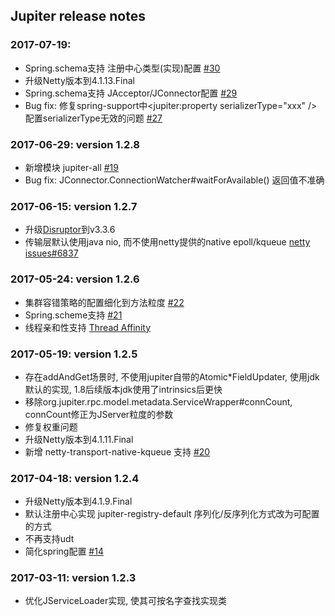 Jupiter release notes
------------------------

### 2017-07-19:
- Spring.schema支持 注册中心类型(实现)配置 [\#30](https://github.com/fengjiachun/Jupiter/issues/30)
- 升级Netty版本到4.1.13.Final
- Spring.schema支持 JAcceptor/JConnector配置 [\#29](https://github.com/fengjiachun/Jupiter/issues/29)
- Bug fix: 修复spring-support中<jupiter:property serializerType="xxx" />配置serializerType无效的问题 [\#27](https://github.com/fengjiachun/Jupiter/issues/27#event-1150209875)

### 2017-06-29: version 1.2.8

- 新增模块 jupiter-all [\#19](https://github.com/fengjiachun/Jupiter/issues/19)
- Bug fix: JConnector.ConnectionWatcher#waitForAvailable() 返回值不准确

### 2017-06-15: version 1.2.7

- 升级[Disruptor](https://github.com/LMAX-Exchange/disruptor)到v3.3.6
- 传输层默认使用java nio, 而不使用netty提供的native epoll/kqueue [netty issues#6837](https://github.com/netty/netty/issues/6837)

### 2017-05-24: version 1.2.6

- 集群容错策略的配置细化到方法粒度 [\#22](https://github.com/fengjiachun/Jupiter/issues/22)
- Spring.scheme支持 [\#21](https://github.com/fengjiachun/Jupiter/issues/21)
- 线程亲和性支持 [Thread Affinity](https://github.com/OpenHFT/Java-Thread-Affinity)

### 2017-05-19: version 1.2.5

- 存在addAndGet场景时, 不使用jupiter自带的Atomic*FieldUpdater, 使用jdk默认的实现, 1.8后续版本jdk使用了intrinsics后更快
- 移除org.jupiter.rpc.model.metadata.ServiceWrapper#connCount, connCount修正为JServer粒度的参数
- 修复权重问题
- 升级Netty版本到4.1.11.Final
- 新增 netty-transport-native-kqueue 支持 [\#20](https://github.com/fengjiachun/Jupiter/issues/20)

### 2017-04-18: version 1.2.4

- 升级Netty版本到4.1.9.Final
- 默认注册中心实现 jupiter-registry-default 序列化/反序列化方式改为可配置的方式
- 不再支持udt
- 简化spring配置 [\#14](https://github.com/fengjiachun/Jupiter/issues/14)

### 2017-03-11: version 1.2.3

- 优化JServiceLoader实现, 使其可按名字查找实现类
